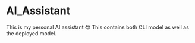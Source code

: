 # AI_Assistant
This is my personal AI assistant 😎
This contains both CLI model as well as the deployed model.
